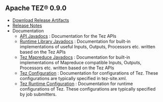 <!--
   Licensed to the Apache Software Foundation (ASF) under one or more
   contributor license agreements.  See the NOTICE file distributed with
   this work for additional information regarding copyright ownership.
   The ASF licenses this file to You under the Apache License, Version 2.0
   (the "License"); you may not use this file except in compliance with
   the License.  You may obtain a copy of the License at

       http://www.apache.org/licenses/LICENSE-2.0

   Unless required by applicable law or agreed to in writing, software
   distributed under the License is distributed on an "AS IS" BASIS,
   WITHOUT WARRANTIES OR CONDITIONS OF ANY KIND, either express or implied.
   See the License for the specific language governing permissions and
   limitations under the License.
-->

<head><title>Apache TEZ&reg; 0.9.0</title></head>

Apache TEZ&reg; 0.9.0
----------------------

- [Download Release Artifacts](http://www.apache.org/dyn/closer.lua/tez/0.9.0/)
- [Release Notes](0.9.0/release-notes.txt)
- Documentation
    - [API Javadocs](0.9.0/tez-api-javadocs/index.html) : Documentation for the Tez APIs
    - [Runtime Library Javadocs](0.9.0/tez-runtime-library-javadocs/index.html) : Documentation for built-in implementations of useful Inputs, Outputs, Processors etc. written based on the Tez APIs 
    - [Tez Mapreduce Javadocs](0.9.0/tez-mapreduce-javadocs/index.html) : Documentation for built-in implementations of Mapreduce compatible Inputs, Outputs, Processors etc. written based on the Tez APIs 
    - [Tez Configuration](0.9.0/tez-api-javadocs/configs/TezConfiguration.html) : Documentation for configurations of Tez. These configurations are typically specified in tez-site.xml.
    - [Tez Runtime Configuration](0.9.0/tez-runtime-library-javadocs/configs/TezRuntimeConfiguration.html) : Documentation for runtime configurations of Tez. These configurations are typically specified by job submitters.

